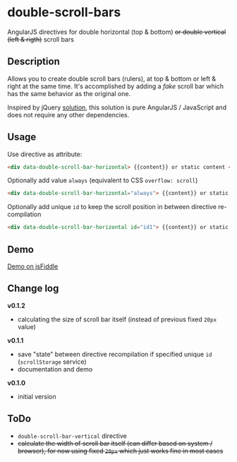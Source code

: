 double-scroll-bars
==================

AngularJS directives for double horizontal (top &amp; bottom) ~~or double vertical (left &amp; rigth)~~ scroll bars

## Description
Allows you to create double scroll bars (rulers), at top &amp; bottom or left &amp; right at the same time. It's accomplished by adding a *fake* scroll bar which has the same behavior as the original one. 

Inspired by jQuery [solution](http://stackoverflow.com/a/3935190/1464298), this solution is pure AngularJS / JavaScript and does not require any other dependencies.

## Usage
Use directive as attribute:
```html
<div data-double-scroll-bar-horizontal> {{content}} or static content </div>
```

Optionally add value `always` (equivalent to CSS `overflow: scroll`)
```html
<div data-double-scroll-bar-horizontal="always"> {{content}} or static content </div>
```

Optionally add unique `id` to keep the scroll position in between directive re-compilation
```html
<div data-double-scroll-bar-horizontal id="id1"> {{content}} or static content </div>
```

## Demo
[Demo on jsFiddle](http://jsfiddle.net/przno/q85Fs/3/)

## Change log
**v0.1.2**
- calculating the size of scroll bar itself (instead of previous fixed `20px` value)

**v0.1.1**
 - save "state" between directive recompilation if specified unique `id` (`scrollStorage` service)
 - documentation and demo

**v0.1.0**
 - initial version

## ToDo
- `double-scroll-bar-vertical` directive
- ~~calculate the width of scroll bar itself (can differ based on system / browser), for now using fixed `20px` which just works fine in most cases~~